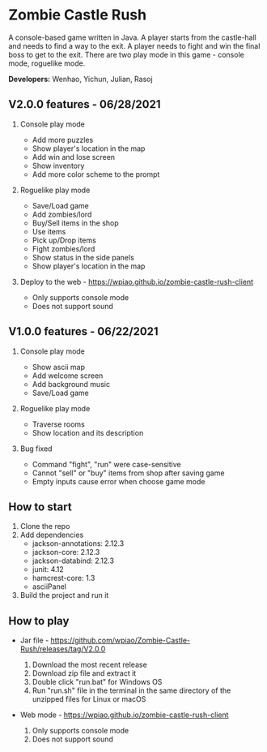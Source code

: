 # Zombie Castle Rush

A console-based game written in Java. A player starts from the castle-hall and needs to find a way to the exit. A 
player needs to fight and win the final boss to get to the exit. There are two play mode in this game - console mode,
roguelike mode.   

**Developers:** Wenhao, Yichun, Julian, Rasoj  

## V2.0.0 features - 06/28/2021     

1. Console play mode    
   - Add more puzzles
   - Show player's location in the map
   - Add win and lose screen
   - Show inventory
   - Add more color scheme to the prompt
   
2. Roguelike play mode
   - Save/Load game
   - Add zombies/lord
   - Buy/Sell items in the shop
   - Use items
   - Pick up/Drop items
   - Fight zombies/lord
   - Show status in the side panels
   - Show player's location in the map
   
3. Deploy to the web - https://wpiao.github.io/zombie-castle-rush-client
   - Only supports console mode
   - Does not support sound
   
## V1.0.0 features - 06/22/2021

1. Console play mode
    - Show ascii map
    - Add welcome screen
    - Add background music
    - Save/Load game
    
2. Roguelike play mode
    - Traverse rooms
    - Show location and its description
    
3. Bug fixed
    - Command "fight", "run" were case-sensitive
    - Cannot "sell" or "buy" items from shop after saving game
    - Empty inputs cause error when choose game mode
    
## How to start

1. Clone the repo
2. Add dependencies
   - jackson-annotations: 2.12.3
   - jackson-core: 2.12.3
   - jackson-databind: 2.12.3
   - junit: 4.12
   - hamcrest-core: 1.3
   - asciiPanel
3. Build the project and run it

## How to play    

- Jar file - https://github.com/wpiao/Zombie-Castle-Rush/releases/tag/V2.0.0
   1. Download the most recent release
   2. Download zip file and extract it
   3. Double click "run.bat" for Windows OS
   4. Run "run.sh" file in the terminal in the same directory of the unzipped files for Linux or macOS

- Web mode - https://wpiao.github.io/zombie-castle-rush-client
   1. Only supports console mode
   2. Does not support sound